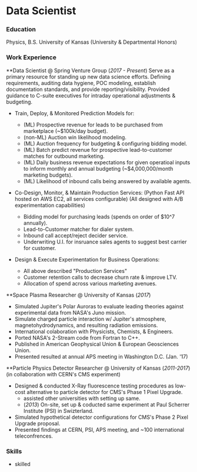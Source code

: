 # Data Scientist

### Education
Physics, B.S. University of Kansas (University & Departmental Honors)

### Work Experience
**Data Scientist @ Spring Venture Group (_2017 - Present_)
Serve as a primary resource for standing up new data science efforts. Defining
requirements, auditing data hygiene, POC modeling, establish documentation standards, and provide reporting/visibility. Provided guidance to C-suite executives for intraday operational adjustments & budgeting. 

- Train, Deploy, & Monitored Prediction Models for:
  - (ML) Prospective revenue for leads to be purchased from marketplace (~$100k/day budget).
  - (non-ML) Auction win likelihood modeling.
  - (ML) Auction frequency for budgeting & configuring bidding model.
  - (ML) Batch predict revenue for prospective lead-to-customer matches for outbound marketing.
  - (ML) Daily business revenue expectations for given operatioal inputs to inform monthly and annual budgeting (~$4,000,000/month marketing budgets).
  - (ML) Likelihood of inbound calls being answered by available agents.

- Co-Design, Monitor, & Maintain Production Services:
  (Python Fast API hosted on AWS EC2, all services configurable)
  (All designed with A/B experimentation capabilities)
  - Bidding model for purchasing leads (spends on order of $10^7 annually).
  - Lead-to-Customer matcher for dialer system.
  - Inbound call accept/reject decider service.
  - Underwriting U.I. for insruance sales agents to suggest best carrier for customer.

- Design & Execute Experimentation for Business Operations:
  - All above described "Production Services"
  - Customer retention calls to decrease churn rate & improve LTV.
  - Allocation of spend across various marketing avenues. 


**Space Plasma Researcher @ University of Kansas (_2017_)
- Simulated Jupiter's Polar Auroras to evaluate leading theories against experimental data from NASA's Juno mission.
- Simulate charged particle interaction w/ Jupiter's atmosphere, magnetohydrodynamics, and resulting radiation emissions.
- International colaboration with Physicists, Chemists, & Engineers. 
- Ported NASA's 2-Stream code from Fortran to C++.
- Published in American Geophysical Union & European Geosciences Union.
- Presented resulted at annual APS meeting in Washington D.C. (Jan. '17)


**Particle Physics Detector Researcher @ University of Kansas (_2011-2017_)
(in collaboration with CERN's CMS experiment)
- Designed & conducted X-Ray fluorescence testing procedures as low-cost alternative to particle detector for CMS's Phase 1 Pixel Upgrade.
  - assisted other universities with setting up same.
  - (_2013_) On-site, set up & coducted same experiment at Paul Scherrer Institute (PSI) in Swizterland.
- Simulated hypothetical detector configurations for CMS's Phase 2 Pixel Upgrade proposal.
- Presented findings at CERN, PSI, APS meeting, and ~100 international teleconfrences.

### Skills
- skilled

